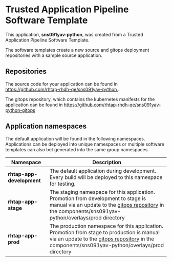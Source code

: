 # Trusted Application Pipeline Software Template

This application, **sns091yav-python**, was created from a Trusted Application Pipeline Software Template.

The software templates create a new source and gitops deployment repositories with a sample source application. 

## Repositories

The source code for your application can be found in [https://github.com/rhtap-rhdh-qe/sns091yav-python ](https://github.com/rhtap-rhdh-qe/sns091yav-python ).
 
The gitops repository, which contains the kubernetes manifests for the application can be found in 
[https://github.com/rhtap-rhdh-qe/sns091yav-python-gitops ](https://github.com/rhtap-rhdh-qe/sns091yav-python-gitops ) 

## Application namespaces 

The default application will be found in the following namespaces. Applications can be deployed into unique namespaces or multiple software templates can also bet generated into the same group namespaces.  

|  Namespace   |  Description   |  
| -------- | -------- |   
| **rhtap-app-development** | The default application during development. Every build will be deployed to this namespace for testing. | 
| **rhtap-app-stage** | The staging namespace for this application. Promotion from development to stage is manual via an update to the [gitops repository](https://github.com/rhtap-rhdh-qe/sns091yav-python-gitops ) in the components/sns091yav-python/overlays/prod directory |  
| **rhtap-app-prod** | The production namespace for this application. Promotion from stage to production is manual via an update to the [gitops repository](https://github.com/rhtap-rhdh-qe/sns091yav-python-gitops ) in the components/sns091yav-python/overlays/prod directory | 